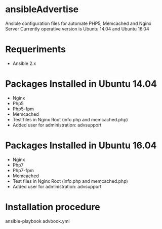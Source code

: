 # ansibleAdvertise
Ansible configuration files for automate PHP5, Memcached and Nginx Server
Currently operative version is Ubuntu 14.04 and Ubuntu 16.04

# Requeriments
- Ansible 2.x

# Packages Installed in Ubuntu 14.04
- Nginx
- Php5
- Php5-fpm
- Memcached
- Test files in Nginx Root (info.php and memcached.php)
- Added user for administration: advsupport

# Packages Installed in Ubuntu 16.04
- Nginx
- Php7
- Php7-fpm
- Memcached
- Test files in Nginx Root (info.php and memcached.php)
- Added user for administration: advsupport

# Installation procedure
ansible-playbook advbook.yml
